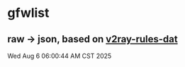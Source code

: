 # gfwlist
## raw -> json, based on [v2ray-rules-dat](https://github.com/Loyalsoldier/v2ray-rules-dat)
Wed Aug  6 06:00:44 AM CST 2025

